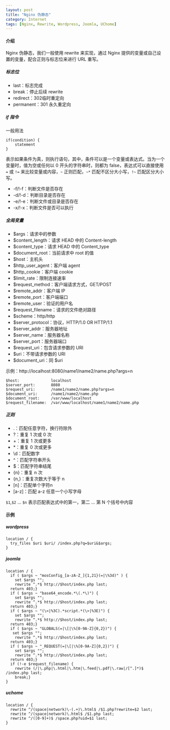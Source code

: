 ```yaml
---
layout: post
title: "Nginx 伪静态"
category: Internet
tags: [Nginx, Rewrite, Wordpress, Joomla, UChome]
---
```


#### 介绍

Nginx 伪静态，我们一般使用 rewrite 来实现，通过 Nginx 提供的变量或自己设置的变量，配合正则与标志位来进行 URL 重写。

##### 标志位

- last：标志完成
- break：停止后续 rewrite
- redirect：302临时重定向
- permanent：301 永久重定向

##### if 指令

一般用法

```nginx
if(condition) {
    statement
}
```

<!-- more -->

表示如果条件为真，则执行语句，其中，条件可以是一个变量或表达式。当为一个变量时，值为空或任何以 0 开头的字符串时，则都为 false，表达式可以直接使用 `=` 或 `!=` 来比较变量或内容，`~` 正则匹配，`~*` 匹配不区分大小写，`!~` 匹配区分大小写。

- -f/!-f：判断文件是否存在
- -d/!-d：判断目录是否存在
- -e/!-e：判断文件或目录是否存在
- -x/!-x：判断文件是否可以执行

##### 全局变量

- $args：请求中的参数
- $content_length：请求 HEAD 中的 Content-length
- $content_type：请求 HEAD 中的 Content_type
- $document_root：当前请求中 root 的值
- $host：主机头
- $http_user_agent：客户端 agent
- $http_cookie：客户端 cookie
- $limit_rate：限制连接速率
- $request_method：客户端请求方式，GET/POST
- $remote_addr：客户端 IP
- $remote_port：客户端端口
- $remote_user：验证的用户名
- $request_filename：请求的文件绝对路径
- $scheme：http/http
- $server_protocol：协议，HTTP/1.0 OR HTTP/1.1
- $server_addr：服务器地址
- $server_name：服务器名称
- $server_port：服务器端口
- $request_uri：包含请求参数的 URI
- $uri：不带请求参数的 URI
- $document_uri：同 $uri

示例：http://localhost:8080/name1/name2/name.php?args=n

    $host:              localhost
    $server_port:       8080
    $request_uri:       /name1/name2/name.php?args=n
    $document_uri:      /name1/name2/name.php
    $document_root:     /var/www/localhost
    $request_filename:  /var/www/localhost/name1/name2/name.php

##### 正则

- .：匹配任意字符，换行符除外
- ?：重复 1 次或 0 次
- +：重复 1 次或更多
- *：重复 0 次或更多
- \\d：匹配数字
- ^：匹配字符串开头
- $：匹配字符串结尾
- {n}：重复 n 次
- {n,}：重复次数大于等于 n
- [n]：匹配单个字符n
- [a-z]：匹配 a-z 任意一个小写字母

`$1`,`$2` ... `$n` 表示匹配表达式中的第一，第二 ... 第 N 个括号中内容

#### 示例

##### wordpress

```nginx
location / {
  try_files $uri $uri/ /index.php?q=$uri&$args;
}
```

##### joomla

```nginx
location / {
  if ( $args ~ "mosConfig_[a-zA-Z_]{1,21}(=|\%3d)" ) {
    set $args "";
    rewrite ^.*$ http://$host/index.php last;
  return 403;}
  if ( $args ~ "base64_encode.*\(.*\)") {
    set $args "";
    rewrite ^.*$ http://$host/index.php last;
  return 403;}
  if ( $args ~ "(\<|%3C).*script.*(\>|%3E)") {
    set $args "";
    rewrite ^.*$ http://$host/index.php last;
  return 403;}
  if ( $args ~ "GLOBALS(=|\[|\%[0-9A-Z]{0,2})") {
   set $args "";
    rewrite ^.*$ http://$host/index.php last;
  return 403;}
  if ( $args ~ "_REQUEST(=|\[|\%[0-9A-Z]{0,2})") {
    set $args "";
    rewrite ^.*$ http://$host/index.php last;
  return 403;}
  if (!-e $request_filename) {
    rewrite (/|\.php|\.html|\.htm|\.feed|\.pdf|\.raw|/[^.]*)$ /index.php last;
    break;}
}
```

##### uchome

```nginx
location / {
  rewrite ^/(space|network)\-(.+)\.html$ /$1.php?rewrite=$2 last;
  rewrite ^/(space|network)\.html$ /$1.php last;
  rewrite ^/([0-9]+)$ /space.php?uid=$1 last;
}
```

